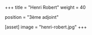 +++
title = "Henri Robert"
weight = 40

position = "3ème adjoint"

[asset]
  image = "henri-robert.jpg"
+++
